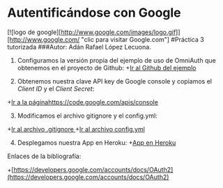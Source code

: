 
# Autentificándose con Google
[![logo de google][http://www.google.com/images/logo.gif]][http://www.google.com/ "clic para visitar Google.com"]
#Práctica 3 tutorizada
###Autor: Adán Rafael López Lecuona.

1. Configuramos la  versión propia del ejemplo de uso de OmniAuth que obtenemos en el proyecto de Github:
+[Ir al Github del ejemplo](https://github.com/crguezl/omniauth-google-oauth2-sample)



2. Obtenemos nuestra clave API key de Google console y copiamos el *Client ID* y el *Client Secret*: 

+[Ir a la páginahttps://code.google.com/apis/console](https://code.google.com/apis/console/)




3. Modificamos el archivo gitignore y el config.yml:
  
 +[Ir al archivo .gitignore ](https://github.com/XandoBit/SYTW2014/blob/master/prac3/omniauth-google-oauth2-sample-master/.gitignore)
 +[Ir al archivo config.yml](https://github.com/XandoBit/SYTW2014/blob/master/prac3/omniauth-google-oauth2-sample-master/config/config.yml)


4. Desplegamos nuestra App en Heroku:
 +[App en Heroku](http://practhree.herokuapp.com)

Enlaces de la bibliografía: 

+[https://developers.google.com/accounts/docs/OAuth2](https://developers.google.com/accounts/docs/OAuth2)
